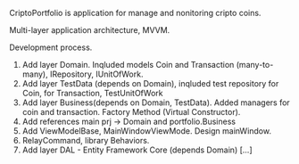 CriptoPortfolio is application for manage and nonitoring cripto coins.

Multi-layer application architecture, MVVM.












Development process.

1. Add layer Domain. Inqluded models Coin and Transaction (many-to-many), IRepository, IUnitOfWork.
2. Add layer TestData (depends on Domain), inqluded test repository for Coin, for Transaction, TestUnitOfWork
3. Add layer Business(depends on Domain, TestData). Added managers for coin and transaction. Factory Method (Virtual Constructor).
4. Add references main prj -> Domain and portfolio.Business
5. Add ViewModelBase, MainWindowViewMode. Design mainWindow.
6. RelayCommand, library Behaviors.
7. Add layer DAL -  Entity Framework Core (depends Domain)
[...]
